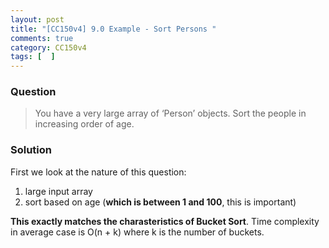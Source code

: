 ```yaml
---
layout: post
title: "[CC150v4] 9.0 Example - Sort Persons "
comments: true
category: CC150v4
tags: [  ]
---
```


### Question

> You have a very large array of ‘Person’ objects. Sort the people in increasing order of age. 

### Solution

First we look at the nature of this question: 

1. large input array
1. sort based on age (__which is between 1 and 100__, this is important)

__This exactly matches the charasteristics of Bucket Sort__. Time complexity in average case is O(n + k) where k is the number of buckets. 